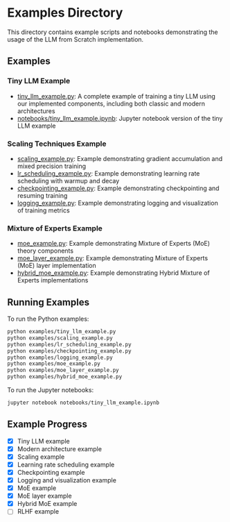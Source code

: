 # Examples Directory

This directory contains example scripts and notebooks demonstrating the usage of the LLM from Scratch implementation.

## Examples

### Tiny LLM Example
- [tiny_llm_example.py](tiny_llm_example.py): A complete example of training a tiny LLM using our implemented components, including both classic and modern architectures
- [notebooks/tiny_llm_example.ipynb](../notebooks/tiny_llm_example.ipynb): Jupyter notebook version of the tiny LLM example

### Scaling Techniques Example
- [scaling_example.py](scaling_example.py): Example demonstrating gradient accumulation and mixed precision training
- [lr_scheduling_example.py](lr_scheduling_example.py): Example demonstrating learning rate scheduling with warmup and decay
- [checkpointing_example.py](checkpointing_example.py): Example demonstrating checkpointing and resuming training
- [logging_example.py](logging_example.py): Example demonstrating logging and visualization of training metrics

### Mixture of Experts Example
- [moe_example.py](moe_example.py): Example demonstrating Mixture of Experts (MoE) theory components
- [moe_layer_example.py](moe_layer_example.py): Example demonstrating Mixture of Experts (MoE) layer implementation
- [hybrid_moe_example.py](hybrid_moe_example.py): Example demonstrating Hybrid Mixture of Experts implementations

## Running Examples

To run the Python examples:

```bash
python examples/tiny_llm_example.py
python examples/scaling_example.py
python examples/lr_scheduling_example.py
python examples/checkpointing_example.py
python examples/logging_example.py
python examples/moe_example.py
python examples/moe_layer_example.py
python examples/hybrid_moe_example.py
```

To run the Jupyter notebooks:

```bash
jupyter notebook notebooks/tiny_llm_example.ipynb
```

## Example Progress

- [x] Tiny LLM example
- [x] Modern architecture example
- [x] Scaling example
- [x] Learning rate scheduling example
- [x] Checkpointing example
- [x] Logging and visualization example
- [x] MoE example
- [x] MoE layer example
- [x] Hybrid MoE example
- [ ] RLHF example